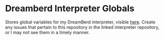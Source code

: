 # Dreamberd Interpreter Globals
Stores global variables for my DreamBerd interpreter, visible [here](https://github.com/vivaansinghvi07/dreamberd-interpreter). Create any issues that pertain to this repository in the linked interpreter repository, or I may not see them in a timely manner.
